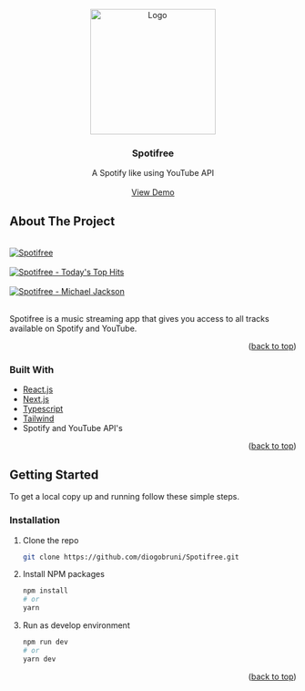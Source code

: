 <div id="top"></div>

<br />
<div align="center">
  <img src="https://i.imgur.com/HC2bF5S.png" alt="Logo" width="220" height="220">

  <h3 align="center">Spotifree</h3>

  <p align="center">
    A Spotify like using YouTube API
    <br />
    <br />
    <a href="https://spotifreee.vercel.app/" target="_BLANK">View Demo</a>
  </p>
</div>

## About The Project

<br />

<a  href="https://spotifreee.vercel.app/"  target="_BLANK">
  <img  src="https://i.imgur.com/K0kcCNV.png"  alt="Spotifree" />
</a>

<br />
<br />

<a  href="https://spotifreee.vercel.app/playlist/37i9dQZF1DXcBWIGoYBM5M"  target="_BLANK">
  <img  src="https://i.imgur.com/TqHq2Rm.png"  alt="Spotifree - Today's Top Hits" />
</a>

<br />
<br />

<a  href="https://spotifreee.vercel.app/search?q=Michael+Jackson"  target="_BLANK">
  <img  src="https://i.imgur.com/VR0mBhS.png"  alt="Spotifree - Michael Jackson" />
</a>

<br />
<br />

Spotifree is a music streaming app that gives you access to all tracks available on Spotify and YouTube.

<p align="right">(<a href="#top">back to top</a>)</p>

### Built With

- [React.js](https://reactjs.org/)
- [Next.js](https://nextjs.org/)
- [Typescript](https://www.typescriptlang.org/)
- [Tailwind](https://tailwindcss.com/)
- Spotify and YouTube API's

<p align="right">(<a href="#top">back to top</a>)</p>

<!-- GETTING STARTED -->

## Getting Started

To get a local copy up and running follow these simple steps.

### Installation

1. Clone the repo
   ```sh
   git clone https://github.com/diogobruni/Spotifree.git
   ```
2. Install NPM packages
   ```sh
   npm install
   # or
   yarn
   ```
3. Run as develop environment
   ```sh
   npm run dev
   # or
   yarn dev
   ```

<p align="right">(<a href="#top">back to top</a>)</p>
